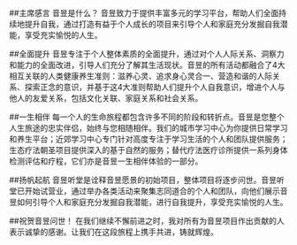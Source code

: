 ##主席感言
音昱是什么？
音昱致力于提供丰富多元的学习平台，帮助人们全面持续地提升自我，通过打造有益于个人成长的项目来引导个人和家庭充分发掘自我潜能，享受充实愉悦的人生。

##全面提升
音昱专注于个人整体素质的全面提升，通过对个人人际关系、洞察力和能力的全面改进，引导人们充分了解其生活现状。音昱的所有活动都融合了4大相互关联的人类健康养生准则：滋养心灵、追求身心灵合一、营造和谐的人际关系、探索正念的意识，并基于这4大准则帮助人们提升个人自我意识，增进个人与他人的友爱关系，包括文化关联、家庭关系和社会关系。

##一生相伴
每一个人的生命旅程都包含许多不同的阶段和转折点。音昱是您整个人生旅途的忠实伴侣，始终与您相随相伴。我们的城市学习中心为你提供日常学习和养生平台；近郊学习中心专门针对高度专注于学习生活的个人和团队提供服务；生态疗法朝圣项目提供深入的基于自然的服务；替代疗法医疗诊所提供一系列身体检测评估和疗程，它们亦是音昱一生相伴体验的一部分。

##扬帆起航
音昱听堂是诠释音昱愿景的初始项目，整体项目将逐步问世。音昱听堂已开始试营业，通过举办各类活动来聚集志同道合的个人和团队，向他们展示音昱如何引导个人和家庭充分发掘自我潜能，进行自我提升，享受充实愉悦的人生。

##祝贺音昱问世！
在我们继续不懈前进之时，我对所有为音昱项目作出贡献的人表示诚挚的感谢。让我们在这段旅程上携手共进，铸就辉煌。

